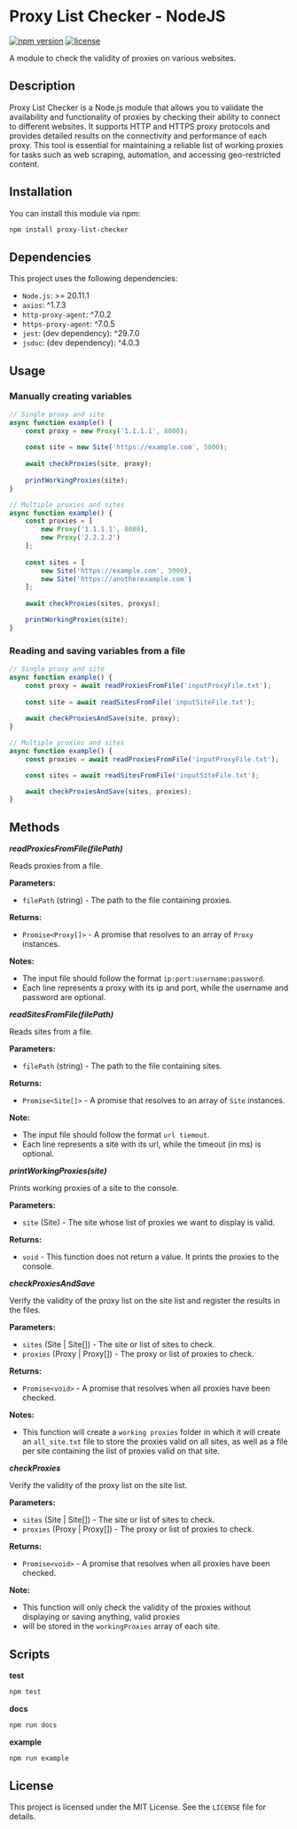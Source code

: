 # Proxy List Checker - NodeJS

[![npm version](https://img.shields.io/npm/v/proxy-list-checker.svg)](https://www.npmjs.com/package/proxy-list-checker)
[![license](https://img.shields.io/npm/l/proxy-list-checker.svg)](https://github.com/SIIR3X/node-proxy-list-checker/blob/main/LICENSE)

A module to check the validity of proxies on various websites.


## Description

Proxy List Checker is a Node.js module that allows you to validate the availability and functionality of proxies by 
checking their ability to connect to different websites. It supports HTTP and HTTPS proxy protocols and provides 
detailed results on the connectivity and performance of each proxy. This tool is essential for maintaining a reliable 
list of working proxies for tasks such as web scraping, automation, and accessing geo-restricted content.


## Installation

You can install this module via npm:

```bash
npm install proxy-list-checker
```


## Dependencies

This project uses the following dependencies:

* `Node.js`: >= 20.11.1
* `axios`: ^1.7.3
* `http-proxy-agent`: ^7.0.2
* `https-proxy-agent`: ^7.0.5
* `jest`: (dev dependency): ^29.7.0
* `jsdoc`: (dev dependency): ^4.0.3


## Usage

### Manually creating variables

```js
// Single proxy and site
async function example() {
    const proxy = new Proxy('1.1.1.1', 8080);
    
    const site = new Site('https://example.com', 5000);
    
    await checkProxies(site, proxy);
    
    printWorkingProxies(site);
}

// Multiple proxies and sites
async function example() {
    const proxies = [
        new Proxy('1.1.1.1', 8080),
        new Proxy('2.2.2.2')
    ];
    
    const sites = [
        new Site('https://example.com', 5000),
        new Site('https://anotherexample.com')
    ];
    
    await checkProxies(sites, proxys);

    printWorkingProxies(site);
}
```

### Reading and saving variables from a file

```js
// Single proxy and site
async function example() {
    const proxy = await readProxiesFromFile('inputProxyFile.txt');
    
    const site = await readSitesFromFile('inputSiteFile.txt');
    
    await checkProxiesAndSave(site, proxy);
}

// Multiple proxies and sites
async function example() {
    const proxies = await readProxiesFromFile('inputProxyFile.txt');

    const sites = await readSitesFromFile('inputSiteFile.txt');

    await checkProxiesAndSave(sites, proxies);
}
```


## Methods

***readProxiesFromFile(filePath)***

Reads proxies from a file.

**Parameters:**

* `filePath` (string) - The path to the file containing proxies.

**Returns:**

* `Promise<Proxy[]>` - A promise that resolves to an array of `Proxy` instances.

**Notes:**

* The input file should follow the format `ip:port:username:password`.
* Each line represents a proxy with its ip and port, while the username and password are optional.

***readSitesFromFile(filePath)***

Reads sites from a file.

**Parameters:**

* `filePath` (string) - The path to the file containing sites.

**Returns:**

* `Promise<Site[]>` - A promise that resolves to an array of `Site` instances.

**Note:**

* The input file should follow the format `url tiemout`.
* Each line represents a site with its url, while the timeout (in ms) is optional.


***printWorkingProxies(site)***

Prints working proxies of a site to the console.

**Parameters:**

* `site` (Site) - The site whose list of proxies we want to display is valid.

**Returns:**

* `void` - This function does not return a value. It prints the proxies to the console.

***checkProxiesAndSave***

Verify the validity of the proxy list on the site list and register the results in the files.

**Parameters:**

* `sites` (Site | Site[]) - The site or list of sites to check.
* `proxies` (Proxy | Proxy[]) - The proxy or list of proxies to check.

**Returns:**

* `Promise<void>` - A promise that resolves when all proxies have been checked.

**Notes:**

* This function will create a `working proxies` folder in which it will create an `all_site.txt` file to store the 
proxies valid on all sites, as well as a file per site containing the list of proxies valid on that site.

***checkProxies***

Verify the validity of the proxy list on the site list.

**Parameters:**

* `sites` (Site | Site[]) - The site or list of sites to check.
* `proxies` (Proxy | Proxy[]) - The proxy or list of proxies to check.

**Returns:**

* `Promise<void>` - A promise that resolves when all proxies have been checked.

**Note:**

* This function will only check the validity of the proxies without displaying or saving anything, valid proxies 
* will be stored in the `workingProxies` array of each site.


## Scripts

**test**

```bash
npm test
```

**docs**

```bash
npm run docs
```

**example**

```bash
npm run example
```


## License

This project is licensed under the MIT License. See the `LICENSE` file for details.